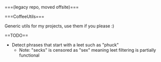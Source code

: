 ===(legacy repo, moved offsite)===

===CoffeeUtils===

Generic utils for my projects, use them if you please :)


==TODO==

  - Detect phrases that start with a leet such as "phuck"
    - Note: "secks" is censored as "sex" meaning leet filtering is partially functional
